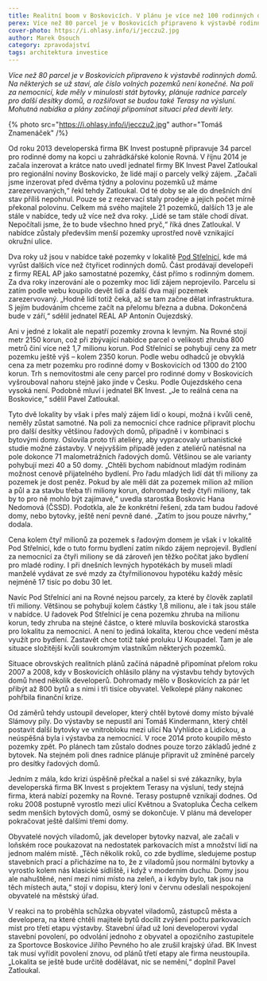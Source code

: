 ```yaml
---
title: Realitní boom v Boskovicích. V plánu je více než 100 rodinných domů a další bytovky
perex: Více než 80 parcel je v Boskovicích připraveno k výstavbě rodinných domů. Na některých se už staví, ale číslo volných pozemků není konečné.
cover-photo: https://i.ohlasy.info/i/jecczu2.jpg
author: Marek Osouch
category: zpravodajství
tags: architektura investice
---
```


*Více než 80 parcel je v Boskovicích připraveno k výstavbě rodinných domů. Na některých se už staví, ale číslo volných pozemků není konečné. Na poli za nemocnicí, kde měly v minulosti stát bytovky, plánuje radnice parcely pro další desítky domů, a rozšiřovat se budou také Terasy na výsluní. Mohutná nabídka a plány začínají připomínat situaci před devíti lety.*

{% photo src="https://i.ohlasy.info/i/jecczu2.jpg" author="Tomáš Znamenáček" /%}

Od roku 2013 developerská firma BK Invest postupně připravuje 34 parcel pro rodinné domy na kopci u zahrádkářské kolonie Rovná. V říjnu 2014 je začala inzerovat a krátce nato uvedl jednatel firmy BK Invest Pavel Zatloukal pro regionální noviny Boskovicko, že lidé mají o parcely velký zájem. „Začali jsme inzerovat před dvěma týdny a polovinu pozemků už máme zarezervovaných,“ řekl tehdy Zatloukal. Od té doby se ale do dnešních dní stav příliš nepohnul. Pouze se z rezervací staly prodeje a jejich počet mírně překonal polovinu. Celkem má svého majitele 21 pozemků, dalších 13 je ale stále v nabídce, tedy už více než dva roky. „Lidé se tam stále chodí dívat. Nepočítali jsme, že to bude všechno hned pryč,“ říká dnes Zatloukal. V nabídce zůstaly především menší pozemky uprostřed nově vznikající okružní ulice.

Dva roky už jsou v nabídce také pozemky v lokalitě [Pod Střelnicí](http://www.ohlasy.info/clanky/2015/08/nova-vystavba.html), kde má vyrůst dalších více než čtyřicet rodinných domů. Část prodávají developeři z firmy REAL AP jako samostatné pozemky, část přímo s rodinným domem. Za dva roky inzerování ale o pozemky moc lidí zájem neprojevilo. Parcelu si zatím podle webu koupilo devět lidí a další dva mají pozemek zarezervovaný. „Hodně lidí totiž čeká, až se tam začne dělat infrastruktura. S jejím budováním chceme začít na přelomu března a dubna. Dokončená bude v září,“ sdělil jednatel REAL AP Antonín Oujezdský.

Ani v jedné z lokalit ale nepatří pozemky zrovna k levným. Na Rovné stojí metr 2150 korun, což při zbývající nabídce parcel o velikosti zhruba 800 metrů činí více než 1,7 milionu korun. Pod Střelnicí se pohybují ceny za metr pozemku ještě výš – kolem 2350 korun. Podle webu odhadců je obvyklá cena za metr pozemku pro rodinné domy v Boskovicích od 1300 do 2100 korun. Trh s nemovitostmi ale ceny parcel pro rodinné domy v Boskovicích vyšrouboval nahoru stejně jako jinde v Česku. Podle Oujezdského cena vysoká není. Podobně mluví i jednatel BK Invest. „Je to reálná cena na Boskovice,“ sdělil Pavel Zatloukal.

Tyto dvě lokality by však i přes malý zájem lidí o koupi, možná i kvůli ceně, neměly zůstat samotné. Na poli za nemocnicí chce radnice připravit plochu pro další desítky většinou řadových domů, případně i v kombinaci s bytovými domy. Oslovila proto tři ateliéry, aby vypracovaly urbanistické studie možné zástavby. V nejvyšším případě jeden z ateliérů natěsnal na pole dokonce 71 malometrážních řadových domů. Většinou se ale varianty pohybují mezi 40 a 50 domy. „Chtěli bychom nabídnout mladým rodinám možnost cenově přijatelného bydlení. Pro řadu mladých lidí dát tři miliony za pozemek je dost peněz. Pokud by ale měli dát za pozemek milion až milion a půl a za stavbu třeba tři miliony korun, dohromady tedy čtyři miliony, tak by to pro ně mohlo být zajímavé,“ uvedla starostka Boskovic Hana Nedomová (ČSSD). Podotkla, ale že konkrétní řešení, zda tam budou řadové domy, nebo bytovky, ještě není pevně dané. „Zatím to jsou pouze návrhy,“ dodala.

Cena kolem čtyř milionů za pozemek s řadovým domem je však i v lokalitě Pod Střelnicí, kde o tuto formu bydlení zatím nikdo zájem neprojevil. Bydlení za nemocnicí za čtyři miliony se dá zároveň jen těžko počítat jako bydlení pro mladé rodiny. I při dnešních levných hypotékách by museli mladí manželé vydávat ze své mzdy za čtyřmilionovou hypotéku každý měsíc nejméně 17 tisíc po dobu 30 let.

Navíc Pod Střelnicí ani na Rovné nejsou parcely, za které by člověk zaplatil tři miliony. Většinou se pohybují kolem částky 1,8 milionu, ale i tak jsou stále v nabídce. U řadovek Pod Střelnicí je cena pozemku zhruba na milionu korun, tedy zhruba na stejné částce, o které mluvila boskovická starostka pro lokalitu za nemocnicí. A není to jediná lokalita, kterou chce vedení města využít pro bydlení. Zastavět chce totiž také proluku U Koupadel. Tam je ale situace složitější kvůli soukromým vlastníkům některých pozemků.

Situace obrovských realitních plánů začíná nápadně připomínat přelom roku 2007 a 2008, kdy v Boskovicích ohlásilo plány na výstavbu tehdy bytových domů hned několik developerů. Dohromady mělo v Boskovicích za pár let přibýt až 800 bytů a s nimi i tři tisíce obyvatel. Velkolepé plány nakonec pohřbila finanční krize.

Od záměrů tehdy ustoupil developer, který chtěl bytové domy místo bývalé Slámovy pily. Do výstavby se nepustil ani Tomáš Kindermann, který chtěl postavit další bytovky ve vnitrobloku mezi ulicí Na Vyhlídce a Lidickou, a neúspěšná byla i výstavba za nemocnicí. V roce 2014 proto koupilo město pozemky zpět. Po plánech tam zůstalo dodnes pouze torzo základů jedné z bytovek. Na stejném poli dnes radnice plánuje připravit už zmíněné parcely pro desítky řadových domů.

Jedním z mála, kdo krizi úspěšně přečkal a našel si své zákazníky, byla developerská firma BK Invest s projektem Terasy na výsluní, tedy stejná firma, která nabízí pozemky na Rovné. Terasy postupně vznikají dodnes. Od roku 2008 postupně vyrostlo mezi ulicí Květnou a Svatopluka Čecha celkem sedm menších bytových domů, osmý se dokončuje. V plánu má developer pokračovat ještě dalšími třemi domy.

Obyvatelé nových viladomů, jak developer bytovky nazval, ale začali v loňském roce poukazovat na nedostatek parkovacích míst a množství lidí na jednom malém místě. „Těch několik roků, co zde bydlíme, sledujeme postup stavebních prací a přicházíme na to, že z viladomů jsou normální bytovky a vyrostlo kolem nás klasické sídliště, i když v moderním duchu. Domy jsou ale nahuštěné, není mezi nimi místo na zeleň, a i kdyby bylo, tak jsou na těch místech auta,“ stojí v dopisu, který loni v červnu odeslali nespokojení obyvatelé na městský úřad.

V reakci na to proběhla schůzka obyvatel viladomů, zástupců města a developera, na které chtěli majitelé bytů docílit zvýšení počtu parkovacích míst pro třetí etapu výstavby. Stavební úřad už loni developerovi vydal stavební povolení, po odvolání jednoho z obyvatel a opozičního zastupitele za Sportovce Boskovice Jiřího Pevného ho ale zrušil krajský úřad. BK Invest tak musí vyřídit povolení znovu, od plánů třetí etapy ale firma neustoupila. „Lokalita se ještě bude určitě dodělávat, nic se nemění,“ doplnil Pavel Zatloukal.
